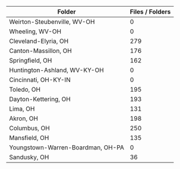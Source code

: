 | Folder                            |   Files / Folders |
|-----------------------------------|-------------------|
| Weirton-Steubenville, WV-OH       |                 0 |
| Wheeling, WV-OH                   |                 0 |
| Cleveland-Elyria, OH              |               279 |
| Canton-Massillon, OH              |               176 |
| Springfield, OH                   |               162 |
| Huntington-Ashland, WV-KY-OH      |                 0 |
| Cincinnati, OH-KY-IN              |                 0 |
| Toledo, OH                        |               195 |
| Dayton-Kettering, OH              |               193 |
| Lima, OH                          |               131 |
| Akron, OH                         |               198 |
| Columbus, OH                      |               250 |
| Mansfield, OH                     |               135 |
| Youngstown-Warren-Boardman, OH-PA |                 0 |
| Sandusky, OH                      |                36 |